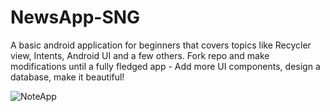 # NewsApp-SNG
A basic android application for beginners that covers topics like Recycler view, Intents, Android UI and a few others. Fork repo and make modifications until a fully fledged app - Add more UI components, design a database, make it beautiful!

![NoteApp](https://user-images.githubusercontent.com/41521163/81281697-1444e980-9052-11ea-80aa-add7e81189e2.png)
